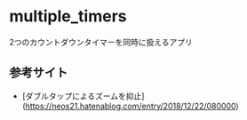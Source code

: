 # multiple_timers
2つのカウントダウンタイマーを同時に扱えるアプリ

## 参考サイト
* [ダブルタップによるズームを抑止] (https://neos21.hatenablog.com/entry/2018/12/22/080000)
